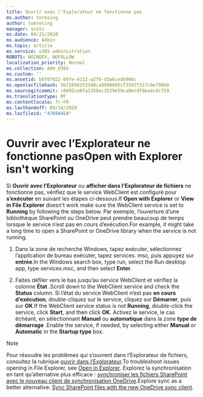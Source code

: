 ```yaml
---
title: Ouvrir avec l’Explorateur ne fonctionne pas
ms.author: toresing
author: tomresing
manager: scotv
ms.date: 04/21/2020
ms.audience: Admin
ms.topic: article
ms.service: o365-administration
ROBOTS: NOINDEX, NOFOLLOW
localization_priority: Normal
ms.collection: Adm_O365
ms.custom: ''
ms.assetid: b8f07022-69fe-4112-a2f6-d3a6cedb966c
ms.openlocfilehash: 5bf28982533d8ca9998605cf3592f317c0ef99b0
ms.sourcegitcommit: c6692ce0fa1358ec3529e59ca0ecdfdea4cdc759
ms.translationtype: MT
ms.contentlocale: fr-FR
ms.lasthandoff: 09/14/2020
ms.locfileid: "47694454"
---
```

# <a name="open-with-explorer-isnt-working"></a><span data-ttu-id="f449b-102">Ouvrir avec l’Explorateur ne fonctionne pas</span><span class="sxs-lookup"><span data-stu-id="f449b-102">Open with Explorer isn't working</span></span>

<span data-ttu-id="f449b-103">Si **Ouvrir avec l’Explorateur** ou **afficher dans l’Explorateur de fichiers** ne fonctionne pas, vérifiez que le service WebClient est configuré pour **s’exécuter** en suivant les étapes ci-dessous.</span><span class="sxs-lookup"><span data-stu-id="f449b-103">If **Open with Explorer** or **View in File Explorer** doesn't work make sure the WebClient service is set to **Running** by following the steps below.</span></span> <span data-ttu-id="f449b-104">Par exemple, l’ouverture d’une bibliothèque SharePoint ou OneDrive peut prendre beaucoup de temps lorsque le service n’est pas en cours d’exécution.</span><span class="sxs-lookup"><span data-stu-id="f449b-104">For example, it might take a long time to open a SharePoint or OneDrive library when the service is not running.</span></span> 
  
1. <span data-ttu-id="f449b-105">Dans la zone de recherche Windows, tapez exécuter, sélectionnez l’application de bureau exécuter, tapez services. msc, puis appuyez sur **entrée**.</span><span class="sxs-lookup"><span data-stu-id="f449b-105">In the Windows search box, type run, select the Run desktop app, type services.msc, and then select **Enter**.</span></span>
    
2. <span data-ttu-id="f449b-106">Faites défiler vers le bas jusqu’au service WebClient et vérifiez la colonne **État** .</span><span class="sxs-lookup"><span data-stu-id="f449b-106">Scroll down to the WebClient service and check the **Status** column.</span></span> <span data-ttu-id="f449b-107">Si l’état du service WebClient n’est pas **en cours d’exécution**, double-cliquez sur le service, cliquez sur **Démarrer**, puis sur **OK**.</span><span class="sxs-lookup"><span data-stu-id="f449b-107">If the WebClient service status is not **Running**, double-click the service, click **Start**, and then click **OK**.</span></span> <span data-ttu-id="f449b-108">Activez le service, le cas échéant, en sélectionnant **Manuel** ou **automatique** dans la zone **type de démarrage** .</span><span class="sxs-lookup"><span data-stu-id="f449b-108">Enable the service, if needed, by selecting either **Manual** or **Automatic** in the **Startup type** box.</span></span> 
    
> [!NOTE]
> <span data-ttu-id="f449b-109">Pour résoudre les problèmes qui s’ouvrent dans l’Explorateur de fichiers, consultez la rubrique [ouvrir dans l’Explorateur](https://go.microsoft.com/fwlink/?linkid=871665).</span><span class="sxs-lookup"><span data-stu-id="f449b-109">To troubleshoot issues opening in File Explorer, see [Open in Explorer](https://go.microsoft.com/fwlink/?linkid=871665).</span></span> <span data-ttu-id="f449b-110">Explorez la synchronisation en tant qu’alternative plus efficace : [synchroniser les fichiers SharePoint avec le nouveau client de synchronisation OneDrive](https://go.microsoft.com/fwlink/?linkid=871666).</span><span class="sxs-lookup"><span data-stu-id="f449b-110">Explore sync as a better alternative: [Sync SharePoint files with the new OneDrive sync client](https://go.microsoft.com/fwlink/?linkid=871666).</span></span> 
  

